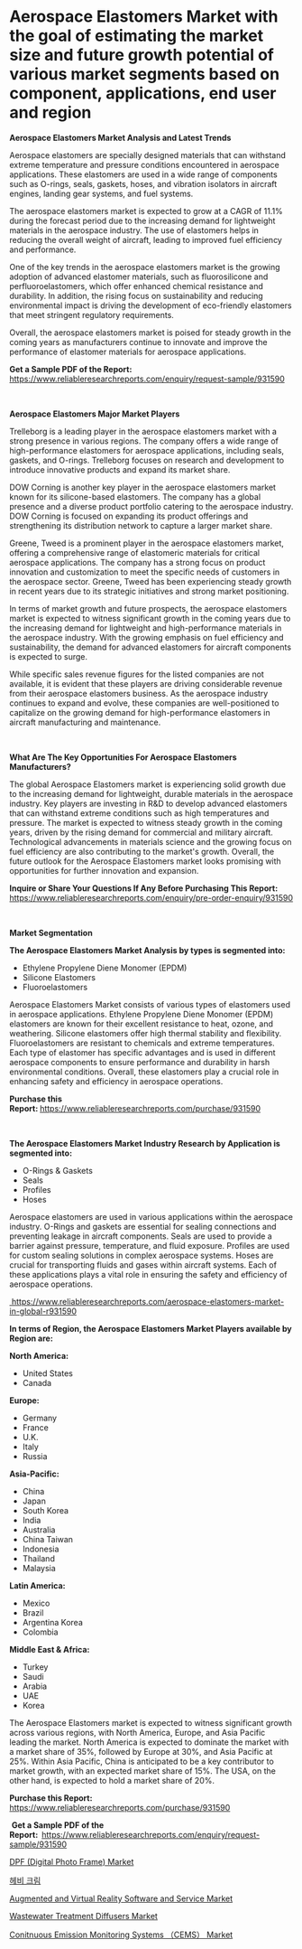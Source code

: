 <p><h1>Aerospace Elastomers Market with the goal of estimating the market size and future growth potential of various market segments based on component, applications, end user and region</h1></p><p><strong>Aerospace Elastomers Market Analysis and Latest Trends</strong></p>
<p><p>Aerospace elastomers are specially designed materials that can withstand extreme temperature and pressure conditions encountered in aerospace applications. These elastomers are used in a wide range of components such as O-rings, seals, gaskets, hoses, and vibration isolators in aircraft engines, landing gear systems, and fuel systems.</p><p>The aerospace elastomers market is expected to grow at a CAGR of 11.1% during the forecast period due to the increasing demand for lightweight materials in the aerospace industry. The use of elastomers helps in reducing the overall weight of aircraft, leading to improved fuel efficiency and performance.</p><p>One of the key trends in the aerospace elastomers market is the growing adoption of advanced elastomer materials, such as fluorosilicone and perfluoroelastomers, which offer enhanced chemical resistance and durability. In addition, the rising focus on sustainability and reducing environmental impact is driving the development of eco-friendly elastomers that meet stringent regulatory requirements.</p><p>Overall, the aerospace elastomers market is poised for steady growth in the coming years as manufacturers continue to innovate and improve the performance of elastomer materials for aerospace applications.</p></p>
<p><strong>Get a Sample PDF of the Report:&nbsp;</strong> <a href="https://www.reliableresearchreports.com/enquiry/request-sample/931590">https://www.reliableresearchreports.com/enquiry/request-sample/931590</a></p>
<p>&nbsp;</p>
<p><strong>Aerospace Elastomers Major Market Players</strong></p>
<p><p>Trelleborg is a leading player in the aerospace elastomers market with a strong presence in various regions. The company offers a wide range of high-performance elastomers for aerospace applications, including seals, gaskets, and O-rings. Trelleborg focuses on research and development to introduce innovative products and expand its market share.</p><p>DOW Corning is another key player in the aerospace elastomers market known for its silicone-based elastomers. The company has a global presence and a diverse product portfolio catering to the aerospace industry. DOW Corning is focused on expanding its product offerings and strengthening its distribution network to capture a larger market share.</p><p>Greene, Tweed is a prominent player in the aerospace elastomers market, offering a comprehensive range of elastomeric materials for critical aerospace applications. The company has a strong focus on product innovation and customization to meet the specific needs of customers in the aerospace sector. Greene, Tweed has been experiencing steady growth in recent years due to its strategic initiatives and strong market positioning.</p><p>In terms of market growth and future prospects, the aerospace elastomers market is expected to witness significant growth in the coming years due to the increasing demand for lightweight and high-performance materials in the aerospace industry. With the growing emphasis on fuel efficiency and sustainability, the demand for advanced elastomers for aircraft components is expected to surge.</p><p>While specific sales revenue figures for the listed companies are not available, it is evident that these players are driving considerable revenue from their aerospace elastomers business. As the aerospace industry continues to expand and evolve, these companies are well-positioned to capitalize on the growing demand for high-performance elastomers in aircraft manufacturing and maintenance.</p></p>
<p>&nbsp;</p>
<p><strong>What Are The Key Opportunities For Aerospace Elastomers Manufacturers?</strong></p>
<p><p>The global Aerospace Elastomers market is experiencing solid growth due to the increasing demand for lightweight, durable materials in the aerospace industry. Key players are investing in R&D to develop advanced elastomers that can withstand extreme conditions such as high temperatures and pressure. The market is expected to witness steady growth in the coming years, driven by the rising demand for commercial and military aircraft. Technological advancements in materials science and the growing focus on fuel efficiency are also contributing to the market's growth. Overall, the future outlook for the Aerospace Elastomers market looks promising with opportunities for further innovation and expansion.</p></p>
<p><strong>Inquire or Share Your Questions If Any Before Purchasing This Report:</strong> <a href="https://www.reliableresearchreports.com/enquiry/pre-order-enquiry/931590">https://www.reliableresearchreports.com/enquiry/pre-order-enquiry/931590</a></p>
<p>&nbsp;</p>
<p><strong>Market Segmentation</strong></p>
<p><strong>The Aerospace Elastomers Market Analysis by types is segmented into:</strong></p>
<p><ul><li>Ethylene Propylene Diene Monomer (EPDM)</li><li>Silicone Elastomers</li><li>Fluoroelastomers</li></ul></p>
<p><p>Aerospace Elastomers Market consists of various types of elastomers used in aerospace applications. Ethylene Propylene Diene Monomer (EPDM) elastomers are known for their excellent resistance to heat, ozone, and weathering. Silicone elastomers offer high thermal stability and flexibility. Fluoroelastomers are resistant to chemicals and extreme temperatures. Each type of elastomer has specific advantages and is used in different aerospace components to ensure performance and durability in harsh environmental conditions. Overall, these elastomers play a crucial role in enhancing safety and efficiency in aerospace operations.</p></p>
<p><strong>Purchase this Report:&nbsp;</strong><a href="https://www.reliableresearchreports.com/purchase/931590">https://www.reliableresearchreports.com/purchase/931590</a></p>
<p>&nbsp;</p>
<p><strong>The Aerospace Elastomers Market Industry Research by Application is segmented into:</strong></p>
<p><ul><li>O-Rings & Gaskets</li><li>Seals</li><li>Profiles</li><li>Hoses</li></ul></p>
<p><p>Aerospace elastomers are used in various applications within the aerospace industry. O-Rings and gaskets are essential for sealing connections and preventing leakage in aircraft components. Seals are used to provide a barrier against pressure, temperature, and fluid exposure. Profiles are used for custom sealing solutions in complex aerospace systems. Hoses are crucial for transporting fluids and gases within aircraft systems. Each of these applications plays a vital role in ensuring the safety and efficiency of aerospace operations.</p></p>
<p><a href="https://www.reliableresearchreports.com/aerospace-elastomers-market-in-global-r931590">&nbsp;https://www.reliableresearchreports.com/aerospace-elastomers-market-in-global-r931590</a></p>
<p><strong>In terms of Region, the Aerospace Elastomers Market Players available by Region are:</strong></p>
<p>
    <p> <strong> North America: </strong>
        <ul>
            <li>United States</li>
            <li>Canada</li>
        </ul>
        </p> 
    <p> <strong> Europe: </strong>
        <ul>
            <li>Germany</li>
            <li>France</li>
            <li>U.K.</li>
            <li>Italy</li>
            <li>Russia</li>
        </ul>
        </p> 
    <p> <strong> Asia-Pacific: </strong>
        <ul>
            <li>China</li>
            <li>Japan</li>
            <li>South Korea</li>
            <li>India</li>
            <li>Australia</li>
            <li>China Taiwan</li>
            <li>Indonesia</li>
            <li>Thailand</li>
            <li>Malaysia</li>
        </ul>
        </p> 
    <p> <strong> Latin America: </strong>
        <ul>
            <li>Mexico</li>
            <li>Brazil</li>
            <li>Argentina Korea</li>
            <li>Colombia</li>
        </ul>
        </p> 
    <p> <strong> Middle East & Africa: </strong>
        <ul>
            <li>Turkey</li>
            <li>Saudi</li>
            <li>Arabia</li>
            <li>UAE</li>
            <li>Korea</li>
        </ul>
    </p>
    </p>
<p><p>The Aerospace Elastomers market is expected to witness significant growth across various regions, with North America, Europe, and Asia Pacific leading the market. North America is expected to dominate the market with a market share of 35%, followed by Europe at 30%, and Asia Pacific at 25%. Within Asia Pacific, China is anticipated to be a key contributor to market growth, with an expected market share of 15%. The USA, on the other hand, is expected to hold a market share of 20%.</p></p>
<p><strong>Purchase this Report: </strong><a href="https://www.reliableresearchreports.com/purchase/931590">https://www.reliableresearchreports.com/purchase/931590</a></p>
<p>&nbsp;<strong>Get a Sample PDF of the Report:&nbsp;&nbsp;</strong><a href="https://www.reliableresearchreports.com/enquiry/request-sample/931590">https://www.reliableresearchreports.com/enquiry/request-sample/931590</a></p>
<p><strong></strong></p>
<p><p><a href="https://issuu.com/reportprime-2/docs/dpf-digital-photo-frame-market-size-2030.pptx">DPF (Digital Photo Frame) Market</a></p><p><a href="https://github.com/DavidRobb19/Market-Research-Report-List-1/blob/main/921942377906.md">헤비 크림</a></p><p><a href="https://issuu.com/reportprime-2/docs/augmented-and-virtual-reality-software-and-service">Augmented and Virtual Reality Software and Service Market</a></p><p><a href="https://github.com/nicholepatriciadoylenwnrjr0/Market-Research-Report-List-2/blob/main/wastewater-treatment-diffusers-market.md">Wastewater Treatment Diffusers Market</a></p><p><a href="https://github.com/barbarakss89/Market-Research-Report-List-1/blob/main/conitnuous-emission-monitoring-systems-cems-market.md">Conitnuous Emission Monitoring Systems （CEMS） Market</a></p></p>
